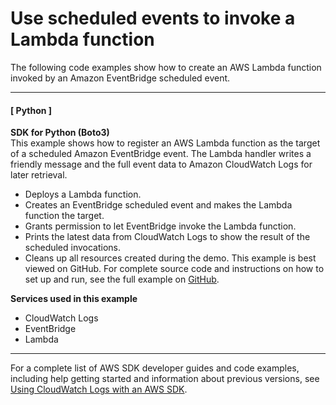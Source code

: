 # Use scheduled events to invoke a Lambda function<a name="example_cross_LambdaScheduledEvents_section"></a>

The following code examples show how to create an AWS Lambda function invoked by an Amazon EventBridge scheduled event\.

------
#### [ Python ]

**SDK for Python \(Boto3\)**  
 This example shows how to register an AWS Lambda function as the target of a scheduled Amazon EventBridge event\. The Lambda handler writes a friendly message and the full event data to Amazon CloudWatch Logs for later retrieval\.   
+ Deploys a Lambda function\.
+ Creates an EventBridge scheduled event and makes the Lambda function the target\.
+ Grants permission to let EventBridge invoke the Lambda function\.
+ Prints the latest data from CloudWatch Logs to show the result of the scheduled invocations\.
+ Cleans up all resources created during the demo\.
 This example is best viewed on GitHub\. For complete source code and instructions on how to set up and run, see the full example on [GitHub](https://github.com/awsdocs/aws-doc-sdk-examples/tree/main/python/example_code/lambda#readme)\.   

**Services used in this example**
+ CloudWatch Logs
+ EventBridge
+ Lambda

------

For a complete list of AWS SDK developer guides and code examples, including help getting started and information about previous versions, see [Using CloudWatch Logs with an AWS SDK](sdk-general-information-section.md)\.